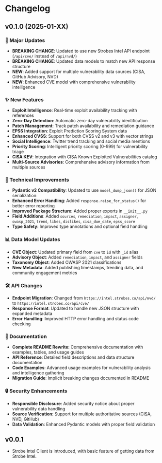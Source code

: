# Changelog

## v0.1.0 (2025-01-XX)

### 🚀 Major Updates

- **BREAKING CHANGE**: Updated to use new Strobes Intel API endpoint (`/api/cve/` instead of `/api/nvd/`)
- **BREAKING CHANGE**: Updated data models to match new API response structure
- **NEW**: Added support for multiple vulnerability data sources (CISA, GitHub Advisory, NVD)
- **NEW**: Enhanced CVE model with comprehensive vulnerability intelligence

### ✨ New Features

- **Exploit Intelligence**: Real-time exploit availability tracking with references
- **Zero-Day Detection**: Automatic zero-day vulnerability identification
- **Patch Management**: Track patch availability and remediation guidance
- **EPSS Integration**: Exploit Prediction Scoring System data
- **Enhanced CVSS**: Support for both CVSS v2 and v3 with vector strings
- **Social Intelligence**: Twitter trend tracking and social media mentions
- **Priority Scoring**: Intelligent priority scoring (0-999) for vulnerability triage
- **CISA KEV**: Integration with CISA Known Exploited Vulnerabilities catalog
- **Multi-Source Advisories**: Comprehensive advisory information from multiple sources

### 🔧 Technical Improvements

- **Pydantic v2 Compatibility**: Updated to use `model_dump_json()` for JSON serialization
- **Enhanced Error Handling**: Added `response.raise_for_status()` for better error reporting
- **Improved Package Structure**: Added proper exports in `__init__.py`
- **Field Additions**: Added `sources`, `remediation`, `impact`, `assigner`, `owasp_2021`, `trend`, `likes`, `dislikes`, `cisa_due_date`, `epss_score`
- **Type Safety**: Improved type annotations and optional field handling

### 📊 Data Model Updates

- **CVE Object**: Updated primary field from `cve` to `id` with `_id` alias
- **Advisory Object**: Added `remediation`, `impact`, and `assigner` fields
- **Taxonomy Object**: Added OWASP 2021 classifications
- **New Metadata**: Added publishing timestamps, trending data, and community engagement metrics

### 🛠️ API Changes

- **Endpoint Migration**: Changed from `https://intel.strobes.co/api/nvd/` to `https://intel.strobes.co/api/cve/`
- **Response Format**: Updated to handle new JSON structure with expanded metadata
- **Error Handling**: Improved HTTP error handling and status code checking

### 📝 Documentation

- **Complete README Rewrite**: Comprehensive documentation with examples, tables, and usage guides
- **API Reference**: Detailed field descriptions and data structure documentation
- **Code Examples**: Advanced usage examples for vulnerability analysis and intelligence gathering
- **Migration Guide**: Implicit breaking changes documented in README

### 🔒 Security Enhancements

- **Responsible Disclosure**: Added security notice about proper vulnerability data handling
- **Source Verification**: Support for multiple authoritative sources (CISA, NVD, GitHub)
- **Data Validation**: Enhanced Pydantic models with proper field validation

## v0.0.1

- Strobe Intel Client is introduced, with basic feature of getting data from Strobe Intel.

